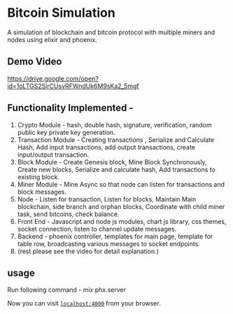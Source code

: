 # Bitcoin Simulation
A simulation of blockchain and bitcoin protocol with multiple miners and nodes using elixir and phoenix. 

## Demo Video
https://drive.google.com/open?id=1oLTGS2SirCUsvRFWndUk6M9sKa2_5mgf

## Functionality Implemented -
1. Crypto Module - hash, double hash, signature, verification, random public key private key generation.
2. Transaction Module - Creating transactions , Serialize and Calculate Hash, Add input transactions, add output transactions, create input/output transaction.
3. Block Module - Create Genesis block, Mine Block Synchronously, Create new blocks, Serialize and calculate hash, Add transactions to existing block.
4. Miner Module - Mine Async so that node can listen for transactions and block messages.
5. Node - Listen for transaction, Listen for blocks, Maintain Main blockchain, side branch and orphan blocks, Coordinate with child miner task, send bitcoins, check balance.
6. Front End - Javascript and node js modules, chart js library, css themes, socket connection, listen to channel update messages.
7. Backend - phoenix controller, templates for main page, template for table row, broadcasting various messages to socket endpoints.
8. (rest please see the video for detail explanation.)

## usage
Run following command - mix phx.server

Now you can visit [`localhost:4000`](http://localhost:4000) from your browser.